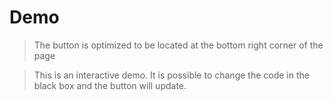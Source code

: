 # Demo
> The button is optimized to be located at the bottom right corner of the page

>This is an interactive demo. It is possible to change the code in the black box and the button will update.

<vuep template="#anon"></vuep>

<script v-pre type="text/x-template" id="anon">
  <template>
      <vue-django-feedback :name="name" :email="email">
          <span vue-slot="header-text">
            Feel free to complain
          </span>
      </vue-django-feedback>
  </template>

  <script>
    module.exports = {
      data: function () {
        return {
          name: 'Vue',
          email: 'vue@pulilab.com'
        }
      }
    }
  </script>
</script>

